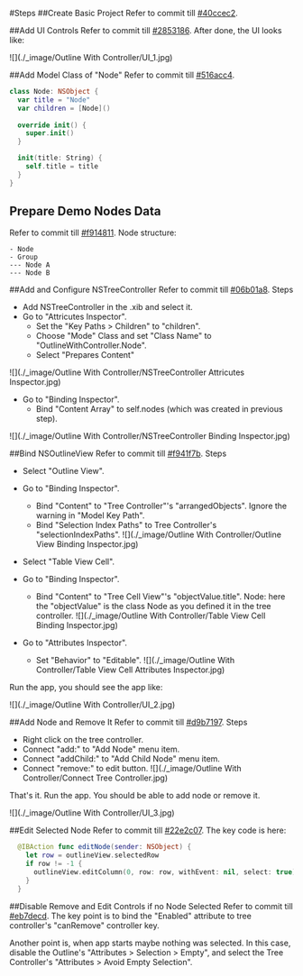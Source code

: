 #Steps
##Create Basic Project
Refer to commit till [#40ccec2](https://github.com/atjason/CocoaDemoWithSwift/commit/40ccec2db2584251483fe4dc0b9cc02746aebde3).

##Add UI Controls
Refer to commit till [#2853186](https://github.com/atjason/CocoaDemoWithSwift/commit/2853186db767c0790c1ef3b99de53338818e39c6).
After done, the UI looks like:

![](./_image/Outline With Controller/UI_1.jpg)

##Add Model Class of "Node"
Refer to commit till [#516acc4](https://github.com/atjason/CocoaDemoWithSwift/commit/516acc4b6363a7d28862473ff464c33ef0b17a48).
```swift
class Node: NSObject {
  var title = "Node"
  var children = [Node]()
  
  override init() {
    super.init()
  }

  init(title: String) {
    self.title = title
  }
}
```
## Prepare Demo Nodes Data
Refer to commit till [#f914811](https://github.com/atjason/CocoaDemoWithSwift/commit/f9148114ec25db9a10e654f776396d1b2a2952a0).
Node structure:
```
- Node
- Group
--- Node A
--- Node B
```

##Add and Configure NSTreeController
Refer to commit till [#06b01a8](https://github.com/atjason/CocoaDemoWithSwift/commit/06b01a8ffcbe39dc07403ea74f89b8a8ef420015).
Steps
* Add NSTreeController in the .xib and select it.
* Go to "Attricutes Inspector".
  * Set the "Key Paths > Children" to "children".  
  * Choose "Mode" Class and set "Class Name" to "OutlineWithController.Node".
  * Select "Prepares Content"

![](./_image/Outline With Controller/NSTreeController Attricutes Inspector.jpg)

* Go to "Binding Inspector".
  * Bind "Content Array" to self.nodes (which was created in previous step).

![](./_image/Outline With Controller/NSTreeController Binding Inspector.jpg)

##Bind NSOutlineView
Refer to commit till [#f941f7b](https://github.com/atjason/CocoaDemoWithSwift/commit/f941f7be8e87ec8d99e67aaae4e059892b56e897).
Steps
* Select "Outline View".
* Go to "Binding Inspector".
  * Bind "Content" to "Tree Controller"'s "arrangedObjects". Ignore the warning in "Model Key Path".
  * Bind "Selection Index Paths" to Tree Controller's "selectionIndexPaths".
 ![](./_image/Outline With Controller/Outline View Binding Inspector.jpg)

* Select "Table View Cell".
* Go to "Binding Inspector".
  * Bind "Content" to "Tree Cell View"'s "objectValue.title". Node: here the "objectValue" is the class Node as you defined it in the tree controller.
![](./_image/Outline With Controller/Table View Cell Binding Inspector.jpg)

* Go to "Attributes Inspector".
  * Set "Behavior" to "Editable".
![](./_image/Outline With Controller/Table View Cell Attributes Inspector.jpg)

Run the app, you should see the app like:

![](./_image/Outline With Controller/UI_2.jpg)


##Add Node and Remove It
Refer to commit till [#d9b7197](https://github.com/atjason/CocoaDemoWithSwift/commit/d9b71976817eb248db1c19e404e8db16e96187a2).
Steps
* Right click on the tree controller.
* Connect "add:" to "Add Node" menu item.
* Connect "addChild:" to "Add Child Node" menu item.
* Connect "remove:" to edit button.
![](./_image/Outline With Controller/Connect Tree Controller.jpg)

That's it. Run the app. You should be able to add node or remove it.

![](./_image/Outline With Controller/UI_3.jpg)

##Edit Selected Node
Refer to commit till [#22e2c07](https://github.com/atjason/CocoaDemoWithSwift/commit/22e2c073297d8887b13c97d9030ae5dee30e12c6).
The key code is here:
```swift
  @IBAction func editNode(sender: NSObject) {
    let row = outlineView.selectedRow
    if row != -1 {
      outlineView.editColumn(0, row: row, withEvent: nil, select: true)
    }
  }
```
##Disable Remove and Edit Controls if no Node Selected
Refer to commit till [#eb7decd](https://github.com/atjason/CocoaDemoWithSwift/commit/eb7decdf6a2baeb60f6883e287899ab61d825af8).
The key point is to bind the "Enabled" attribute to tree controller's "canRemove" controller key.

Another point is, when app starts maybe nothing was selected. In this case, disable the Outline's "Attributes > Selection > Empty", and select the Tree Controller's "Attributes > Avoid Empty Selection".
